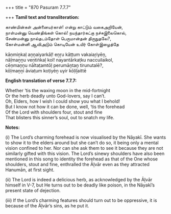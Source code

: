 +++
title = "870 Pasuram 7.7.7"

+++
**Tamil text and transliteration:**

காண்மின்கள் அன்னையர்காள்! என்று காட்டும் வகைஅறியேன்,  
நாள்மன்னு வெண்திங்கள் கொல்! நயந்தார்கட்கு நச்சுஇலைகொல்,  
சேண்மன்னு நால்தடம்தோள் பெருமான்தன் திருநுதலே?,  
கோள்மன்னி ஆவிஅடும் கொடியேன் உயிர் கோள்இழைத்தே

kāṇmiṉkaḷ aṉṉaiyarkāḷ! eṉṟu kāṭṭum vakaiaṟiyēṉ,  
nāḷmaṉṉu veṇtiṅkaḷ kol! nayantārkaṭku naccuilaikol,  
cēṇmaṉṉu nāltaṭamtōḷ perumāṉtaṉ tirunutalē?,  
kōḷmaṉṉi āviaṭum koṭiyēṉ uyir kōḷiḻaittē

**English translation of verse 7.7.7:**

Whether ‘tis the waxing moon in the mid-fortnight  
Or the herb deadly unto God-lovers, say I can’t.  
Oh, Elders, how I wish I could show you what I behold!  
But I know not how it can be done, well, ‘tis the forehead  
Of the Lord with shoulders four, stout and fine  
That blisters this sinner’s soul, out to snatch my life.

**Notes:**

\(i\) The Lord’s charming forehead is now visualised by the Nāyakī. She wants to show it to the elders around but she can’t do so, it being only a mental vision confined to her. Nor can she ask them to see it because they are not similarly gifted with this vision. The Lord’s sinewy shoulders have also been mentioned in this song to identity the forehead as that of the One whose shoulders, stout and fine, enthralled the Āḻvār even as they attracted Hanumān, at first sight.

\(ii\) The Lord is indeed a delicious herb, as acknowledged by the Āḻvār himself in V-7, but He turns out to be deadly like poison, in the Nāyakī’s present state of dejection.

\(iii\) If the Lord’s charming features should turn out to be oppressive, it is because of the Āḻvār’s sins, as he put it.


